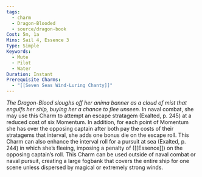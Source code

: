 ```yaml
---
tags:
  - charm
  - Dragon-Blooded
  - source/dragon-book
Cost: 5m, 1a
Mins: Sail 4, Essence 3
Type: Simple
Keywords:
  - Mute
  - Pilot
  - Water
Duration: Instant
Prerequisite Charms:
  - "[[Seven Seas Wind-Luring Chanty]]"
---
```

*The Dragon-Blood sloughs off her anima banner as a cloud of mist that engulfs her ship, buying her a chance to flee unseen.*
In naval combat, she may use this Charm to attempt an escape stratagem (Exalted, p. 245) at a reduced cost of six Momentum. In addition, for each point of Momentum she has over the opposing captain after both pay the costs of their stratagems that interval, she adds one bonus die on the escape roll. This Charm can also enhance the interval roll for a pursuit at sea (Exalted, p. 244) in which she’s fleeing, imposing a penalty of ([[Essence]]) on the opposing captain’s roll. This Charm can be used outside of naval combat or naval pursuit, creating a large fogbank that covers the entire ship for one scene unless dispersed by magical or extremely strong winds.